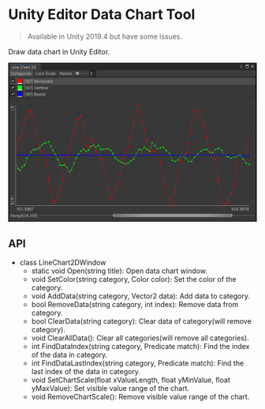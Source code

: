 # Unity Editor Data Chart Tool

> Available in Unity 2019.4 but have some issues.

Draw data chart in Unity Editor.

![Example](./Documents~/imgs/example_line_chart_2d.png)


## API

- class LineChart2DWindow
    - static void Open(string title): Open data chart window.
    - void SetColor(string category, Color color): Set the color of the category.
    - void AddData(string category, Vector2 data): Add data to category.
    - bool RemoveData(string category, int index): Remove data from category.
    - bool ClearData(string category): Clear data of category(will remove category).
    - void ClearAllData(): Clear all categories(will remove all categories).
    - int FindDataIndex(string category, Predicate<Vector2> match): Find the index of the data in category.
    - int FindDataLastIndex(string category, Predicate<Vector2> match): Find the last index of the data in category.
    - void SetChartScale(float xValueLength, float yMinValue, float yMaxValue): Set visible value range of the chart.
    - void RemoveChartScale(): Remove visible value range of the chart.

